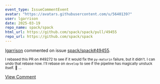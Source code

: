 ```yaml
---
event_type: IssueCommentEvent
avatar: "https://avatars.githubusercontent.com/u/5640139?"
user: lgarrison
date: 2025-03-19
repo_name: spack/spack
html_url: https://github.com/spack/spack/pull/49455
repo_url: https://github.com/spack/spack
---
```


<a href='https://github.com/lgarrison' target='_blank'>lgarrison</a> commented on issue <a href='https://github.com/spack/spack/pull/49455' target='_blank'>spack/spack#49455</a>.

<small>I rebased this PR on #49272 to see if it would fix the `py-maturin` failure, but it didn't. I can undo that rebase now. I'll rebase on `develop` to see if the pipeline has magically unstuck itself. :slightly_smiling_face: ...</small>

<a href='https://github.com/spack/spack/pull/49455' target='_blank'>View Comment</a>